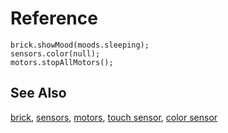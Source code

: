 # Reference

```namespaces
brick.showMood(moods.sleeping);
sensors.color(null);
motors.stopAllMotors();
```

## See Also

[brick](/reference/brick),
[sensors](/reference/sensors),
[motors](/reference/motors),
[touch sensor](/reference/sensors/touch-sensor),
[color sensor](/reference/sensors/color-sensor)